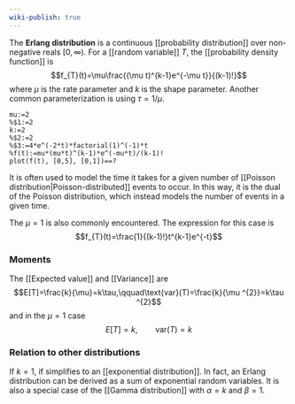 ```yaml
---
wiki-publish: true
---
```

The **Erlang distribution** is a continuous [[probability distribution]] over non-negative reals $[0,\infty)$. For a [[random variable]] $T$, the [[probability density function]] is
$$f_{T}(t)=\mu\frac{(\mu t)^{k-1}e^{-\mu t}}{(k-1)!}$$
where $\mu$ is the rate parameter and $k$ is the shape parameter. Another common parameterization is using $\tau=1/\mu$.

```mathpad
mu:=2
%$1:=2
k:=2
%$2:=2
%$3:=4*e^(-2*t)*factorial(1)^(-1)*t
%f(t):=mu*(mu*t)^(k-1)*e^(-mu*t)/(k-1)!
plot(f(t), [0,5], [0,1])==?
```


It is often used to model the time it takes for a given number of [[Poisson distribution|Poisson-distributed]] events to occur. In this way, it is the dual of the Poisson distribution, which instead models the number of events in a given time.

The $\mu=1$ is also commonly encountered. The expression for this case is
$$f_{T}(t)=\frac{1}{(k-1)!}t^{k-1}e^{-t}$$
### Moments
The [[Expected value]] and [[Variance]] are
$$E[T]=\frac{k}{\mu}=k\tau,\qquad\text{var}(T)=\frac{k}{\mu ^{2}}=k\tau ^{2}$$
and in the $\mu=1$ case
$$E[T]=k,\qquad\text{var}(T)=k$$
### Relation to other distributions
If $k=1$, if simplifies to an [[exponential distribution]]. In fact, an Erlang distribution can be derived as a sum of exponential random variables. It is also a special case of the [[Gamma distribution]] with $\alpha=k$ and $\beta=1$.